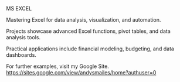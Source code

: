 MS EXCEL

Mastering Excel for data analysis, visualization, and automation.

Projects showcase advanced Excel functions, pivot tables, and data analysis tools.

Practical applications include financial modeling, budgeting, and data dashboards.

For further examples, visit my Google Site. https://sites.google.com/view/andysmailes/home?authuser=0
